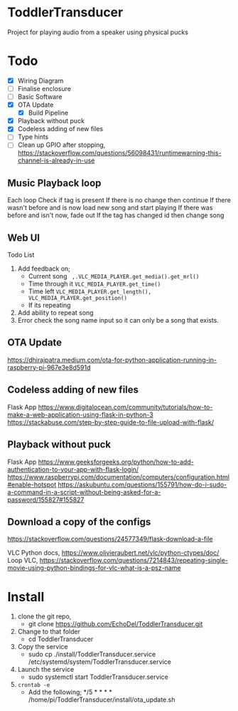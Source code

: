 # ToddlerTransducer
Project for playing audio from a speaker using physical pucks


# Todo

- [x] Wiring Diagram
- [ ] Finalise enclosure
- [ ] Basic Software
- [x] OTA Update
  - [x] Build Pipeline
- [x] Playback without puck
- [x] Codeless adding of new files
- [ ] Type hints
- [ ] Clean up GPIO after stopping, https://stackoverflow.com/questions/56098431/runtimewarning-this-channel-is-already-in-use

## Music Playback loop

Each loop
Check if tag is present
If there is no change then continue
If there wasn't before and is now load new song and start playing
If there was before and isn't now, fade out
If the tag has changed id then change song

## Web UI

Todo List

1. Add feedback on;
   * Current song ` ,.VLC_MEDIA_PLAYER.get_media().get_mrl()`
   * Time through it `VLC_MEDIA_PLAYER.get_time()`
   * Time left  `VLC_MEDIA_PLAYER.get_length(), VLC_MEDIA_PLAYER.get_position()`
   * If its repeating
1. Add ability to repeat song
2. Error check the song name input so it can only be a song that exists.

## OTA Update

https://dhirajpatra.medium.com/ota-for-python-application-running-in-raspberry-pi-967e3e8d591d


## Codeless adding of new files

Flask App
https://www.digitalocean.com/community/tutorials/how-to-make-a-web-application-using-flask-in-python-3
https://stackabuse.com/step-by-step-guide-to-file-upload-with-flask/


## Playback without puck

Flask App
https://www.geeksforgeeks.org/python/how-to-add-authentication-to-your-app-with-flask-login/
https://www.raspberrypi.com/documentation/computers/configuration.html#enable-hotspot
https://askubuntu.com/questions/155791/how-do-i-sudo-a-command-in-a-script-without-being-asked-for-a-password/155827#155827


## Download a copy of the configs

https://stackoverflow.com/questions/24577349/flask-download-a-file

VLC Python docs, https://www.olivieraubert.net/vlc/python-ctypes/doc/
Loop VLC, https://stackoverflow.com/questions/7214843/repeating-single-movie-using-python-bindings-for-vlc-what-is-a-psz-name

# Install

1. clone the git repo,
   * git clone https://github.com/EchoDel/ToddlerTransducer.git
1. Change to that folder
   * cd ToddlerTransducer
1. Copy the service 
   * sudo cp ./install/ToddlerTransducer.service /etc/systemd/system/ToddlerTransducer.service
1. Launch the service
   * sudo systemctl start ToddlerTransducer.service
1. `crontab -e`
   * Add the following;  */5 * * * * /home/pi/ToddlerTransducer/install/ota_update.sh
